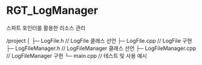 # RGT_LogManager
스파트 포인터를 활용한 리소스 관리

/project
│
├─ LogFile.h        // LogFile 클래스 선언
├─ LogFile.cpp      // LogFile 구현
├─ LogFileManager.h // LogFileManager 클래스 선언
├─ LogFileManager.cpp // LogFileManager 구현
└─ main.cpp         // 테스트 및 사용 예시
